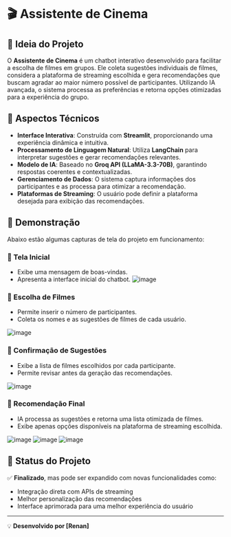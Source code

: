 # 🎬 Assistente de Cinema

## 📌 Ideia do Projeto
O **Assistente de Cinema** é um chatbot interativo desenvolvido para facilitar a escolha de filmes em grupos. Ele coleta sugestões individuais de filmes, considera a plataforma de streaming escolhida e gera recomendações que buscam agradar ao maior número possível de participantes. Utilizando IA avançada, o sistema processa as preferências e retorna opções otimizadas para a experiência do grupo.

## 🚀 Aspectos Técnicos
- **Interface Interativa**: Construída com **Streamlit**, proporcionando uma experiência dinâmica e intuitiva.
- **Processamento de Linguagem Natural**: Utiliza **LangChain** para interpretar sugestões e gerar recomendações relevantes.
- **Modelo de IA**: Baseado no **Groq API (LLaMA-3.3-70B)**, garantindo respostas coerentes e contextualizadas.
- **Gerenciamento de Dados**: O sistema captura informações dos participantes e as processa para otimizar a recomendação.
- **Plataformas de Streaming**: O usuário pode definir a plataforma desejada para exibição das recomendações.

## 📸 Demonstração
Abaixo estão algumas capturas de tela do projeto em funcionamento:

### 📍 Tela Inicial
- Exibe uma mensagem de boas-vindas.
- Apresenta a interface inicial do chatbot.
![image](https://github.com/user-attachments/assets/fc3679fa-5d49-4b3c-a49e-403cfdd13eb2)


### 📍 Escolha de Filmes
- Permite inserir o número de participantes.
- Coleta os nomes e as sugestões de filmes de cada usuário.

![image](https://github.com/user-attachments/assets/b28eda26-bfb7-4a1f-98fd-f118b42e2e81)


### 📍 Confirmação de Sugestões
- Exibe a lista de filmes escolhidos por cada participante.
- Permite revisar antes da geração das recomendações.

![image](https://github.com/user-attachments/assets/8f39ee22-f8d1-4621-8cca-cd7813766845)


### 📍 Recomendação Final
- IA processa as sugestões e retorna uma lista otimizada de filmes.
- Exibe apenas opções disponíveis na plataforma de streaming escolhida.

![image](https://github.com/user-attachments/assets/e9fa69df-ed01-41b9-9136-0ce239c02310)
![image](https://github.com/user-attachments/assets/924c88e0-23d0-455a-84ef-451f18f5414a)
![image](https://github.com/user-attachments/assets/259c10b5-bd87-4c30-8d24-29ac5882a678)





## 📌 Status do Projeto
✅ **Finalizado**, mas pode ser expandido com novas funcionalidades como:
- Integração direta com APIs de streaming
- Melhor personalização das recomendações
- Interface aprimorada para uma melhor experiência do usuário

---
💡 **Desenvolvido por [Renan]**

